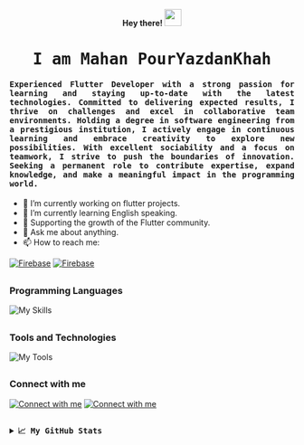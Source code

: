 <p align="center"><b> Hey there! <img src="https://media.giphy.com/media/hvRJCLFzcasrR4ia7z/giphy.gif" width="30px"></b></p>
<p align="center"><h1 align="center"><samp> I am Mahan PourYazdanKhah </samp></h1></p>
<p align="center"><h4 align="justify"><samp> Experienced Flutter Developer with a strong passion for learning and staying up-to-date with the latest technologies. Committed to delivering expected results, I thrive on challenges and excel in collaborative team environments. Holding a degree in software engineering from a prestigious institution, I actively engage in continuous learning and embrace creativity to explore new possibilities. With excellent sociability and a focus on teamwork, I strive to push the boundaries of innovation. Seeking a permanent role to contribute expertise, expand knowledge, and make a meaningful impact in the programming world. </samp></h4></p>

- 🔭 I’m currently working on flutter projects.
- 🌱 I’m currently learning English speaking.
- 🚀 Supporting the growth of the Flutter community.
- 💬 Ask me about anything.
- 📫 How to reach me:

[![Firebase](https://img.shields.io/badge/Email-ffcb2c?style=flat-square&logo=gmail&logoColor=white&color=EA4335)](mailto:mahanpyk@email.com)
[![Firebase](https://img.shields.io/badge/Telegram-ffcb2c?style=flat-square&logo=telegram&logoColor=white&color=26A5E4)](https://t.me/mahanpyk)

##
### Programming Languages

![My Skills](https://skillicons.dev/icons?i=dart,java,kotlin&theme=dark)

##
### Tools and Technologies

![My Tools](https://skillicons.dev/icons?i=flutter,git,firebase,graphql,sentry,androidstudio,vscode&theme=dark)

##
### Connect with me
[![Connect with me](https://skillicons.dev/icons?i=linkedin&theme=dark)](https://www.linkedin.com/in/mahanpyk)
[![Connect with me](https://skillicons.dev/icons?i=stackoverflow&theme=dark)](https://stackoverflow.com/users/10860442/mahan)

##
<details>
  <summary><b><samp>📈 My GitHub Stats</samp></b></summary>
<br>
<a href="https://github.com/mahanpyk">
<img align="center" src="https://github-readme-streak-stats.herokuapp.com/?user=mahanpyk&theme=nord" />
</a>
<br>
<br>
<a href="https://github.com/mahanpyk">
<img align="center" src="https://github-readme-stats.vercel.app/api?username=mahanpyk&show_icons=true&count_private=true&include_all_commits=true&theme=nord" />
</a>
<br>
<br>

<a href="https://github.com/mahanpyk">
<img align="center" src="https://github-readme-stats.vercel.app/api/top-langs/?username=mahanpyk&theme=nord" />
</a>  

</details>
